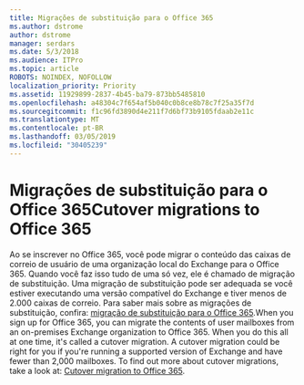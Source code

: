 ```yaml
---
title: Migrações de substituição para o Office 365
ms.author: dstrome
author: dstrome
manager: serdars
ms.date: 5/3/2018
ms.audience: ITPro
ms.topic: article
ROBOTS: NOINDEX, NOFOLLOW
localization_priority: Priority
ms.assetid: 11929899-2837-4b45-ba79-873bb5485810
ms.openlocfilehash: a48304c7f654af5b040c0b8ce8b78c7f25a35f7d
ms.sourcegitcommit: f1c96fd3890d4e211f7d6bf73b9105fdaab2e11c
ms.translationtype: MT
ms.contentlocale: pt-BR
ms.lasthandoff: 03/05/2019
ms.locfileid: "30405239"
---
```

# <a name="cutover-migrations-to-office-365"></a><span data-ttu-id="0a913-102">Migrações de substituição para o Office 365</span><span class="sxs-lookup"><span data-stu-id="0a913-102">Cutover migrations to Office 365</span></span>

<span data-ttu-id="0a913-p101">Ao se inscrever no Office 365, você pode migrar o conteúdo das caixas de correio de usuário de uma organização local do Exchange para o Office 365. Quando você faz isso tudo de uma só vez, ele é chamado de migração de substituição. Uma migração de substituição pode ser adequada se você estiver executando uma versão compatível do Exchange e tiver menos de 2.000 caixas de correio. Para saber mais sobre as migrações de substituição, confira: [migração de substituição para o Office 365](https://support.office.com/article/9496e93c-1e59-41a8-9bb3-6e8df0cd81b4.aspx).</span><span class="sxs-lookup"><span data-stu-id="0a913-p101">When you sign up for Office 365, you can migrate the contents of user mailboxes from an on-premises Exchange organization to Office 365. When you do this all at one time, it's called a cutover migration. A cutover migration could be right for you if you're running a supported version of Exchange and have fewer than 2,000 mailboxes. To find out more about cutover migrations, take a look at: [Cutover migration to Office 365](https://support.office.com/article/9496e93c-1e59-41a8-9bb3-6e8df0cd81b4.aspx).</span></span>
  

